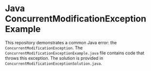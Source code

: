 # Java ConcurrentModificationException Example

This repository demonstrates a common Java error: the `ConcurrentModificationException`.  The `ConcurrentModificationExceptionExample.java` file contains code that throws this exception. The solution is provided in `ConcurrentModificationExceptionSolution.java`.